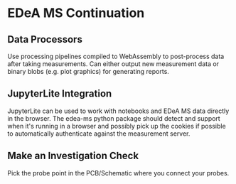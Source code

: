 # EDeA MS Continuation

## Data Processors

Use processing pipelines compiled to WebAssembly to post-process data after taking measurements.
Can either output new measurement data or binary blobs (e.g. plot graphics) for generating reports.

## JupyterLite Integration

JupyterLite can be used to work with notebooks and EDeA MS data directly in the browser.
The edea-ms python package should detect and support when it's running in a browser and possibly pick up the cookies
if possible to automatically authenticate against the measurement server.

## Make an Investigation Check

Pick the probe point in the PCB/Schematic where you connect your probes.
